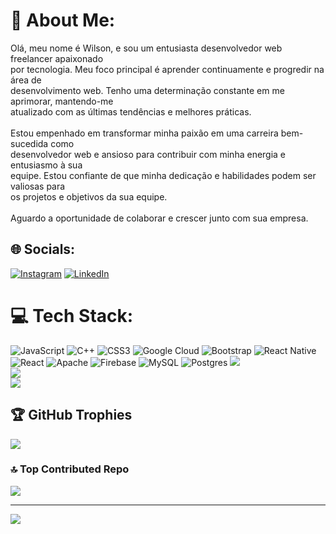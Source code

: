 # 💫 About Me:
Olá, meu nome é Wilson, e sou um entusiasta desenvolvedor web freelancer apaixonado<br>por tecnologia. Meu foco principal é aprender continuamente e progredir na área de<br>desenvolvimento web. Tenho uma determinação constante em me aprimorar, mantendo-me<br>atualizado com as últimas tendências e melhores práticas. <br><br>Estou empenhado em transformar minha paixão em uma carreira bem-sucedida como<br>desenvolvedor web e ansioso para contribuir com minha energia e entusiasmo à sua<br>equipe. Estou confiante de que minha dedicação e habilidades podem ser valiosas para<br>os projetos e objetivos da sua equipe. <br><br>Aguardo a oportunidade de colaborar e crescer junto com sua empresa.


## 🌐 Socials:
[![Instagram](https://img.shields.io/badge/Instagram-%23E4405F.svg?logo=Instagram&logoColor=white)](https://instagram.com/wilsondeveloper_) [![LinkedIn](https://img.shields.io/badge/LinkedIn-%230077B5.svg?logo=linkedin&logoColor=white)](https://linkedin.com/in/wilsondev) 

# 💻 Tech Stack:
![JavaScript](https://img.shields.io/badge/javascript-%23323330.svg?style=for-the-badge&logo=javascript&logoColor=%23F7DF1E) ![C++](https://img.shields.io/badge/c++-%2300599C.svg?style=for-the-badge&logo=c%2B%2B&logoColor=white) ![CSS3](https://img.shields.io/badge/css3-%231572B6.svg?style=for-the-badge&logo=css3&logoColor=white) ![Google Cloud](https://img.shields.io/badge/GoogleCloud-%234285F4.svg?style=for-the-badge&logo=google-cloud&logoColor=white) ![Bootstrap](https://img.shields.io/badge/bootstrap-%238511FA.svg?style=for-the-badge&logo=bootstrap&logoColor=white) ![React Native](https://img.shields.io/badge/react_native-%2320232a.svg?style=for-the-badge&logo=react&logoColor=%2361DAFB) ![React](https://img.shields.io/badge/react-%2320232a.svg?style=for-the-badge&logo=react&logoColor=%2361DAFB) ![Apache](https://img.shields.io/badge/apache-%23D42029.svg?style=for-the-badge&logo=apache&logoColor=white) ![Firebase](https://img.shields.io/badge/Firebase-039BE5?style=for-the-badge&logo=Firebase&logoColor=white) ![MySQL](https://img.shields.io/badge/mysql-%2300000f.svg?style=for-the-badge&logo=mysql&logoColor=white) ![Postgres](https://img.shields.io/badge/postgres-%23316192.svg?style=for-the-badge&logo=postgresql&logoColor=white)
![](https://github-readme-stats.vercel.app/api?username=wilsonsilvadeveloper&theme=dark&hide_border=false&include_all_commits=true&count_private=false)<br/>
![](https://github-readme-streak-stats.herokuapp.com/?user=wilsonsilvadeveloper&theme=dark&hide_border=false)<br/>
![](https://github-readme-stats.vercel.app/api/top-langs/?username=wilsonsilvadeveloper&theme=dark&hide_border=false&include_all_commits=true&count_private=false&layout=compact)

## 🏆 GitHub Trophies
![](https://github-profile-trophy.vercel.app/?username=wilsonsilvadeveloper&theme=onestar&no-frame=false&no-bg=false&margin-w=4)

### 🔝 Top Contributed Repo
![](https://github-contributor-stats.vercel.app/api?username=wilsonsilvadeveloper&limit=5&theme=dark&combine_all_yearly_contributions=true)

---
[![](https://visitcount.itsvg.in/api?id=wilsonsilvadeveloper&icon=4&color=8)](https://visitcount.itsvg.in)

<!-- Proudly created with GPRM ( https://gprm.itsvg.in ) -->
